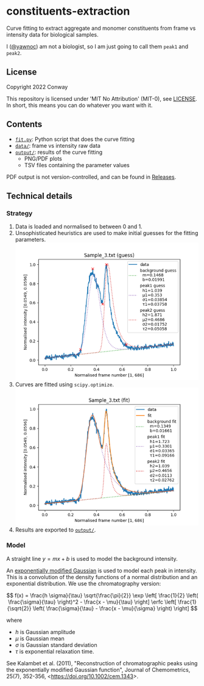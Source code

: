 # constituents-extraction

Curve fitting to extract aggregate and monomer constituents
from frame vs intensity data for biological samples.

I ([@yawnoc]) am not a biologist,
so I am just going to call them `peak1` and `peak2`.

[@yawnoc]: https://github.com/yawnoc


## License

Copyright 2022 Conway

This repository is licensed under 'MIT No Attribution' (MIT-0), see [LICENSE].
In short, this means you can do whatever you want with it.

[LICENSE]: LICENSE


## Contents

- [`fit.py`]: Python script that does the curve fitting
- [`data/`]: frame vs intensity raw data
- [`output/`]: results of the curve fitting
  - PNG/PDF plots
  - TSV files containing the parameter values

PDF output is not version-controlled, and can be found in [Releases].

[`fit.py`]: fit.py
[`data/`]: data/
[`output/`]: output/
[Releases]: https://github.com/yawnoc/constituents-extraction/releases


## Technical details

### Strategy

1. Data is loaded and normalised to between 0 and 1.
2. Unsophisticated heuristics are used to make initial guesses
   for the fitting parameters. <br>
   ![Plot of 2-peak parameter guesses for Sample 3 data.][guess-plot]
3. Curves are fitted using `scipy.optimize`. <br>
   ![Plot of 2-peak fit for Sample 3 data.][fit-plot]
4. Results are exported to [`output/`].

### Model

A straight line $y = m x + b$ is used to model the background intensity.

An [exponentially modified Gaussian] is used to model each peak in intensity.
This is a convolution of the density functions of
a normal distribution and an exponential distribution.
We use the chromatography version:

$$
f(x) =
        \frac{h \sigma}{\tau} \sqrt{\frac{\pi}{2}}
        \exp \left[ \frac{1}{2} \left( \frac{\sigma}{\tau} \right)^2 - \frac{x - \mu}{\tau} \right]
        \erfc \left[ \frac{1}{\sqrt{2}} \left( \frac{\sigma}{\tau} - \frac{x - \mu}{\sigma} \right) \right]
$$

where
- $h$ is Gaussian amplitude
- $\mu$ is Gaussian mean
- $\sigma$ is Gaussian standard deviation
- $\tau$ is exponential relaxation time.

See Kalambet et al. (2011),
"Reconstruction of chromatographic peaks using the exponentially modified
Gaussian function", Journal of Chemometrics, 25(7), 352-356,
<<https://doi.org/10.1002/cem.1343>>.

[exponentially modified Gaussian]:
  https://en.wikipedia.org/wiki/Exponentially_modified_Gaussian_distribution
[guess-plot]: output/guess-Sample_3.txt.png
[fit-plot]: output/fit-Sample_3.txt.png
